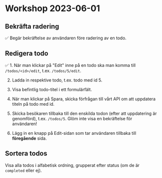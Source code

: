 # Workshop 2023-06-01

## Bekräfta radering

✅ Begär bekräftelse av användaren före radering av en todo.

## Redigera todo

✅ 1. När man klickar på "Edit" inne på en todo ska man komma till `/todos/<id>/edit`, t.ex. `/todos/5/edit`.

2. Ladda in respektive todo, t.ex. todo med id 5.

3. Visa befintlig todo-titel i ett formulärfält.

4. När man klickar på Spara, skicka förfrågan till vårt API om att uppdatera titeln på todo med id.

5. Skicka besökaren tillbaka till den enskilda todon (efter att uppdatering är genomförd), t.ex. `/todos/5`.
   Glöm inte visa en bekräftelse för användaren!

6. Lägg in en knapp på Edit-sidan som tar användaren tillbaka till **föregående** sida.

## Sortera todos

Visa alla todos i alfabetisk ordning, grupperat efter status (om de är `completed` eller ej).

